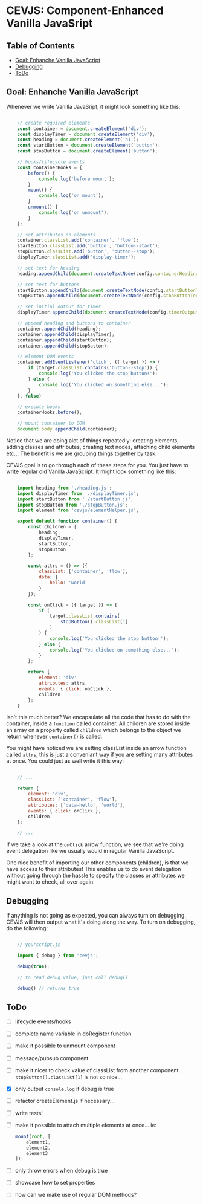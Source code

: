 # CEVJS: Component-Enhanced Vanilla JavaSript

## Table of Contents
<!-- START doctoc generated TOC please keep comment here to allow auto update -->
<!-- DON'T EDIT THIS SECTION, INSTEAD RE-RUN doctoc TO UPDATE -->


- [Goal: Enhanche Vanilla JavaScript](#goal-enhanche-vanilla-javascript)
- [Debugging](#debugging)
- [ToDo](#todo)

<!-- END doctoc generated TOC please keep comment here to allow auto update -->

## Goal: Enhanche Vanilla JavaScript

Whenever we write Vanilla JavaSript, it might look something like this:

```javascript

    // create required elements
    const container = document.createElement('div');
    const displayTimer = document.createElement('div');
    const heading = document.createElement('h1');
    const startButton = document.createElement('button');
    const stopButton = document.createElement('button');

    // hooks/lifecycle events
    const containerHooks = {
        before() {
            console.log('before mount');
        }
        mount() {
            console.log('on mount');
        }
        unmount() {
            console.log('on unmount');
        }
    };

    // set attributes on elements
    container.classList.add('container', 'flow');
    startButton.classList.add('button', 'button--start');
    stopButton.classList.add('button', 'button--stop');
    displayTimer.classList.add('display-timer');

    // set text for heading
    heading.appendChild(document.createTextNode(config.containerHeading));

    // set text for buttons
    startButton.appendChild(document.createTextNode(config.startButtonText));
    stopButton.appendChild(document.createTextNode(config.stopButtonText));

    // set initial output for timer
    displayTimer.appendChild(document.createTextNode(config.timerOutput));

    // append heading and buttons to container
    container.appendChild(heading);
    container.appendChild(displayTimer);
    container.appendChild(startButton);
    container.appendChild(stopButton);

    // element DOM events
    container.addEventListener('click', ({ target }) => {
        if (target.classList.contains('button--stop')) {
            console.log('You clicked the stop button!');
        } else {
            console.log('You clicked on something else...');
        }
    }, false)

    // execute hooks
    containerHooks.before();

    // mount container to DOM
    document.body.appendChild(container);

```

Notice that we are doing alot of things repeatedly: creating elements, adding classes and attributes, creating text nodes, attaching child elements etc... The benefit is we are grouping things together by task.

CEVJS goal is to go through each of these steps for you. You just have to write regular old Vanilla JavaScript. It might look something like this:

```javascript

    import heading from './heading.js';
    import displayTimer from './displayTimer.js';
    import startButton from './startButton.js';
    import stopButton from './stopButton.js';
    import element from 'cevjs/elementHelper.js';

    export default function container() {
        const children = [
            heading,
            displayTimer,
            startButton,
            stopButton
        ];

        const attrs = () => ({
            classList: ['container', 'flow'],
            data: {
                hello: 'world'
            }
        });

        const onClick = ({ target }) => {
            if (
                target.classList.contains(
                    stopButton().classList[1]
                )
            ) {
                console.log('You clicked the stop button!');
            } else {
                console.log('You clicked on something else...');
            }
        };

        return {
            element: 'div'
            attributes: attrs,
            events: { click: onClick },
            children
        };
    }

```

Isn't this much better? We encapsulate all the code that has to do with the container, inside a `function` called container. All children are stored inside an array on a property called `children` which belongs to the object we return whenever `container()` is called.

You might have noticed we are setting classList inside an arrow function called `attrs`, this is just a conveniant way if you are setting many attributes at once. You could just as well write it this way:

```javascript

    // ...

    return {
        element: 'div',
        classList: ['container', 'flow'],
        attributes: ['data-hello', 'world'],
        events: { click: onClick },
        children
    };

    // ...

```

If we take a look at the `onClick` arrow function, we see that we're doing event delegation like we usually would in regular Vanilla JavaScript.

One nice benefit of importing our other components (children), is that we have access to their attributes! This enables us to do event delegation without going through the hassle to specify the classes or attributes we might want to check, all over again.

## Debugging

If anything is not going as expected, you can always turn on debugging. CEVJS will then output what it's doing along the way. To turn on debugging, do the following:

```javascript

    // yourscript.js

    import { debug } from 'cevjs';

    debug(true);

    // to read debug value, just call debug().

    debug() // returns true

```
    

## ToDo

- [ ] lifecycle events/hooks
- [ ] complete name variable in doRegister function
- [ ] make it possible to unmount component
- [ ] message/pubsub component
- [ ] make it nicer to check value of classList from another component. `stopButton().classList[1]` is not so nice...
- [x] only output `console.log` if debug is true
- [ ] refactor createElement.js if necessary...
- [ ] write tests!
- [ ] make it possible to attach multiple elements at once... ie: 

    ```javascript
    mount(root, [
        element1,
        element2,
        element3
    ]);
    ```

- [ ] only throw errors when debug is true
- [ ] showcase how to set properties
- [ ] how can we make use of regular DOM methods?
